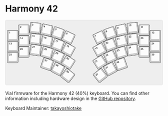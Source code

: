 # Harmony 42

![Harmony 42](https://github.com/takayoshiotake/harmony-42-keyboard/blob/main/layout/keyboard-layout.png?raw=true)

Vial firmware for the Harmony 42 (40%) keyboard. You can find other information including hardware design in the [GitHub repository](https://github.com/takayoshiotake/harmony-42-keyboard).

Keyboard Maintainer: [takayoshiotake](https://github.com/takayoshiotake)
